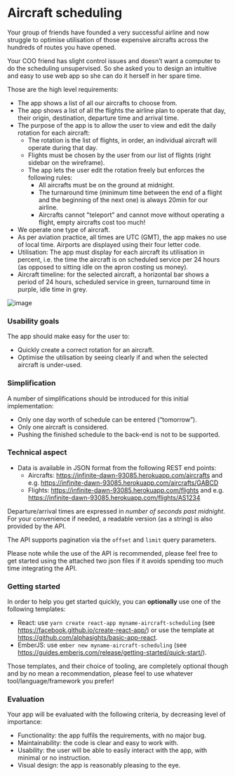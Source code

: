 # Aircraft scheduling
Your group of friends have founded a very successful airline and now struggle to optimise utilisation of those expensive aircrafts across the hundreds of routes you have opened.

Your COO friend has slight control issues and doesn’t want a computer to do the scheduling unsupervised. So she asked you to design an intuitive and easy to use web app so she can do it herself in her spare time.

Those are the high level requirements:
* The app shows a list of all our aircrafts to choose from.
* The app shows a list of all the flights the airline plan to operate that day, their origin, destination, departure time and arrival time.
* The purpose of the app is to allow the user to view and edit the daily rotation for each aircraft:
    * The rotation is the list of flights, in order, an individual aircraft will operate during that day.
    * Flights must be chosen by the user from our list of flights (right sidebar on the wireframe).
    * The app lets the user edit the rotation freely but enforces the following rules:
		* All aircrafts must be on the ground at midnight.
		* The turnaround time (minimum time between the end of a flight and the beginning of the next one) is always 20min for our airline.
		* Aircrafts cannot "teleport" and cannot move without operating a flight, empty aircrafts cost too much!
* We operate one type of aircraft.
* As per aviation practice, all times are UTC (GMT), the app makes no use of local time. Airports are displayed using their four letter code.
* Utilisation: The app must display for each aircraft its utilisation in percent, i.e. the time the aircraft is on scheduled service per 24 hours (as opposed to sitting idle on the apron costing us money).
* Aircraft timeline: for the selected aircraft, a horizontal bar shows a period of 24 hours, scheduled service in green, turnaround time in purple, idle time in grey.

![image](https://user-images.githubusercontent.com/152380/51271642-fc120c80-19bf-11e9-8d08-468588aa6635.png)

### Usability goals
The app should make easy for the user to:
* Quickly create a correct rotation for an aircraft.
* Optimise the utilisation by seeing clearly if and when the selected aircraft is under-used.

### Simplification
A number of simplifications should be introduced for this initial implementation:
* Only one day worth of schedule can be entered (“tomorrow”).
* Only one aircraft is considered.
* Pushing the finished schedule to the back-end is not to be supported.
 
### Technical aspect
* Data is available in JSON format from the following REST end points:
	* Aircrafts: https://infinite-dawn-93085.herokuapp.com/aircrafts and e.g. https://infinite-dawn-93085.herokuapp.com/aircrafts/GABCD
	* Flights: https://infinite-dawn-93085.herokuapp.com/flights and e.g. https://infinite-dawn-93085.herokuapp.com/flights/AS1234
	
Departure/arrival times are expressed in _number of seconds past midnight_. For your convenience if needed, a readable version (as a string) is also provided by the API.

The API supports pagination via the `offset` and `limit` query parameters.

Please note while the use of the API is recommended, please feel free to get started using the attached two json files if it avoids spending too much time integrating the API.

### Getting started
In order to help you get started quickly, you can **optionally** use one of the following templates:

* React: use `yarn create react-app myname-aircraft-scheduling` (see https://facebook.github.io/create-react-app/) or use the template at https://github.com/alphasights/basic-app-react.
* EmberJS: use `ember new myname-aircraft-scheduling` (see https://guides.emberjs.com/release/getting-started/quick-start/).

Those templates, and their choice of tooling, are completely optional though and by no mean a recommendation, please feel to use whatever tool/language/framework you prefer!

### Evaluation
Your app will be evaluated with the following criteria, by decreasing level of importance:
* Functionality: the app fulfils the requirements, with no major bug.
* Maintainability: the code is clear and easy to work with.
* Usability: the user will be able to easily interact with the app, with minimal or no instruction.
* Visual design: the app is reasonably pleasing to the eye.